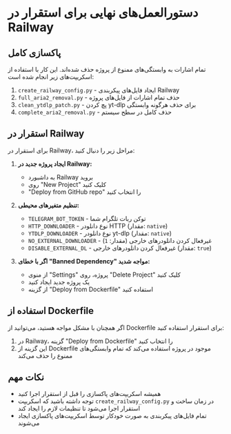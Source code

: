 # دستورالعمل‌های نهایی برای استقرار در Railway

## پاکسازی کامل

تمام اشارات به وابستگی‌های ممنوع از پروژه حذف شده‌اند. این کار با استفاده از اسکریپت‌های زیر انجام شده است:

1. `create_railway_config.py` - ایجاد فایل‌های پیکربندی Railway
2. `full_aria2_removal.py` - حذف تمام اشارات از فایل‌های پروژه
3. `clean_ytdlp_patch.py` - پچ کردن yt-dlp برای حذف هرگونه وابستگی
4. `complete_aria2_removal.py` - حذف کامل در سطح سیستم

## استقرار در Railway

برای استقرار در Railway، مراحل زیر را دنبال کنید:

1. **ایجاد پروژه جدید در Railway:**
   - به داشبورد Railway بروید
   - روی "New Project" کلیک کنید
   - "Deploy from GitHub repo" را انتخاب کنید

2. **تنظیم متغیرهای محیطی:**
   - `TELEGRAM_BOT_TOKEN` - توکن ربات تلگرام شما
   - `HTTP_DOWNLOADER` - نوع دانلودر HTTP (مقدار: `native`)
   - `YTDLP_DOWNLOADER` - نوع دانلودر yt-dlp (مقدار: `native`)
   - `NO_EXTERNAL_DOWNLOADER` - غیرفعال کردن دانلودرهای خارجی (مقدار: `1`)
   - `DISABLE_EXTERNAL_DL` - غیرفعال کردن دانلودرهای خارجی (مقدار: `true`)

3. **اگر با خطای "Banned Dependency" مواجه شدید:**
   - از منوی "Settings" پروژه، روی "Delete Project" کلیک کنید
   - یک پروژه جدید ایجاد کنید
   - از گزینه "Deploy from Dockerfile" استفاده کنید

## استفاده از Dockerfile

اگر همچنان با مشکل مواجه هستید، می‌توانید از Dockerfile برای استقرار استفاده کنید:

1. در Railway، گزینه "Deploy from Dockerfile" را انتخاب کنید
2. این گزینه از Dockerfile موجود در پروژه استفاده می‌کند که تمام وابستگی‌های ممنوع را حذف می‌کند

## نکات مهم

- همیشه اسکریپت‌های پاکسازی را قبل از استقرار اجرا کنید
- توجه داشته باشید که اسکریپت `create_railway_config.py` در زمان ساخت و استقرار اجرا می‌شود تا تنظیمات لازم را ایجاد کند
- تمام فایل‌های پیکربندی به صورت خودکار توسط اسکریپت‌های پاکسازی ایجاد می‌شوند
